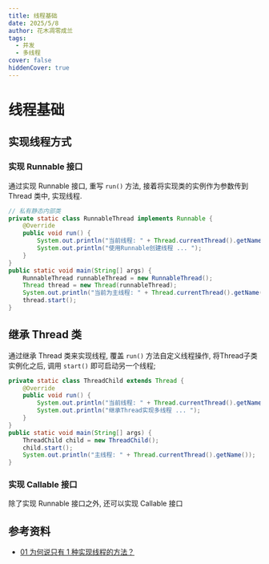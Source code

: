 ```yaml
---
title: 线程基础
date: 2025/5/8
author: 花木凋零成兰
tags: 
  - 并发
  - 多线程
cover: false
hiddenCover: true
---
```


# 线程基础

## 实现线程方式

### 实现 Runnable 接口

通过实现 Runnable 接口, 重写 `run()` 方法, 接着将实现类的实例作为参数传到 Thread 类中, 实现线程.

```java
// 私有静态内部类
private static class RunnableThread implements Runnable {
    @Override
    public void run() {
        System.out.println("当前线程: " + Thread.currentThread().getName());
        System.out.println("使用Runnable创建线程 ... ");
    }
}
public static void main(String[] args) {
    RunnableThread runnableThread = new RunnableThread();
    Thread thread = new Thread(runnableThread);
    System.out.println("当前为主线程: " + Thread.currentThread().getName());
    thread.start();
}
```

## 继承 Thread 类

通过继承 Thread 类来实现线程, 覆盖 `run()` 方法自定义线程操作, 将Thread子类实例化之后, 调用 `start()` 即可启动另一个线程;

```java
private static class ThreadChild extends Thread {
    @Override
    public void run() {
        System.out.println("当前线程: " + Thread.currentThread().getName());
        System.out.println("继承Thread实现多线程 ... ");
    }
}
public static void main(String[] args) {
    ThreadChild child = new ThreadChild();
    child.start();
    System.out.println("主线程: " + Thread.currentThread().getName());
}
```

### 实现 Callable 接口

除了实现 Runnable 接口之外, 还可以实现 Callable 接口

## 参考资料

- [01 为何说只有 1 种实现线程的方法？](https://lianglianglee.com/%e4%b8%93%e6%a0%8f/Java%20%e5%b9%b6%e5%8f%91%e7%bc%96%e7%a8%8b%2078%20%e8%ae%b2-%e5%ae%8c/01%20%e4%b8%ba%e4%bd%95%e8%af%b4%e5%8f%aa%e6%9c%89%201%20%e7%a7%8d%e5%ae%9e%e7%8e%b0%e7%ba%bf%e7%a8%8b%e7%9a%84%e6%96%b9%e6%b3%95%ef%bc%9f.md)


